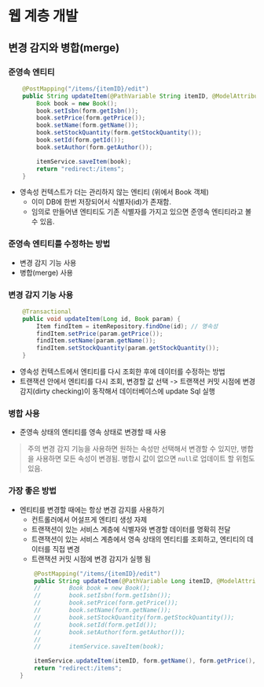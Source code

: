 # 웹 계층 개발

## 변경 감지와 병합(merge)

### 준영속 엔티티
```java
    @PostMapping("/items/{itemID}/edit")
    public String updateItem(@PathVariable String itemID, @ModelAttribute("form") BookForm form) {
        Book book = new Book();
        book.setIsbn(form.getIsbn());
        book.setPrice(form.getPrice());
        book.setName(form.getName());
        book.setStockQuantity(form.getStockQuantity());
        book.setId(form.getId());
        book.setAuthor(form.getAuthor());

        itemService.saveItem(book);
        return "redirect:/items";
    }
```
- 영속성 컨텍스트가 더는 관리하지 않는 엔티티 (위에서 Book 객체)
    - 이미 DB에 한번 저장되어서 식별자(id)가 존재함.
    - 임의로 만들어낸 엔티티도 기존 식별자를 가지고 있으면 준영속 엔티티라고 볼 수 있음.
    
### 준영속 엔티티를 수정하는 방법
- 변경 감지 기능 사용
- 병합(merge) 사용

### 변경 감지 기능 사용
```java
    @Transactional
    public void updateItem(Long id, Book param) {
        Item findItem = itemRepository.findOne(id); // 영속성
        findItem.setPrice(param.getPrice());
        findItem.setName(param.getName());
        findItem.setStockQuantity(param.getStockQuantity());
    }
```
- 영속성 컨텍스트에서 엔티티를 다시 조회한 후에 데이터를 수정하는 방법
- 트랜잭션 안에서 엔티티를 다시 조회, 변경할 값 선택 -> 트랜잭션 커밋 시점에 변경 감지(dirty checking)이
동작해서 데이터베이스에 update Sql 실행
  
### 병합 사용
- 준영속 상태의 엔티티를 영속 상태로 변경할 때 사용

> 주의
> 변경 감지 기능을 사용하면 원하는 속성만 선택해서 변경할 수 있지만, 병합을 사용하면 모든 속성이 변경됨. 
> 병합시 값이 없으면 ``null``로 업데이트 할 위험도 있음.

### 가장 좋은 방법
- 엔티티를 변경할 때에는 항상 변경 감지를 사용하기
    - 컨트롤러에서 어설프게 엔티티 생성 자제
    - 트랜잭션이 있는 서비스 계층에 식별자와 변경할 데이터를 명확히 전달
    - 트랜잭션이 있는 서비스 계층에서 영속 상태의 엔티티를 조회하고, 엔티티의 데이터를 직접 변경
    - 트랜잭션 커밋 시점에 변경 감지가 실행 됨
    ```java
        @PostMapping("/items/{itemID}/edit")
        public String updateItem(@PathVariable Long itemID, @ModelAttribute("form") BookForm form) {
        //        Book book = new Book();
        //        book.setIsbn(form.getIsbn());
        //        book.setPrice(form.getPrice());
        //        book.setName(form.getName());
        //        book.setStockQuantity(form.getStockQuantity());
        //        book.setId(form.getId());
        //        book.setAuthor(form.getAuthor());
        //
        //        itemService.saveItem(book);

        itemService.updateItem(itemID, form.getName(), form.getPrice(), form.getStockQuantity());
        return "redirect:/items";
    }
    ```
    
